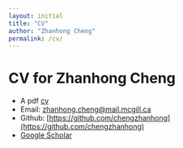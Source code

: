 ```yaml
---
layout: initial
title: "CV"
author: "Zhanhong Cheng"
permalink: /cv/
---
```

# CV for Zhanhong Cheng
- A pdf [cv](../assets/files/CV.pdf)
- Email: [zhanhong.cheng@mail.mcgill.ca](mailto:zhanhong.cheng@mail.mcgill.ca)
- Github: [https://github.com/chengzhanhong](https://github.com/chengzhanhong)
- [Google Scholar](https://scholar.google.com/citations?user=YhrxIBAAAAAJ&hl=en)

##
